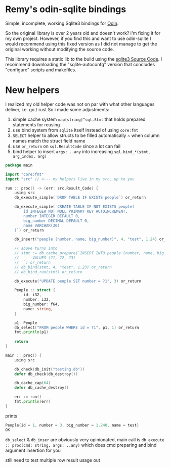 # Remy's odin-sqlite bindings
Simple, incomplete, working Sqlite3 bindings for [Odin](https://odin-lang.org/).

So the original library is over 2 years old and doesn't work?
I'm fixing it for my own project. However, if you find this and want to use odin-sqlite I would recommend using this fixed version as I did not manage to get the original working without modifying the source code.

This library requires a static lib to the build using the [sqlite3 Source Code](https://sqlite.org/download.html).
I recommend downloading the "sqlite-autoconfg" version that concludes "configure" scripts and makefiles.

# New helpers
I realized my old helper code was not on par with what other languages deliver, i.e. go / rust
So i made some adjustments:
1. simple cache system `map[string]^sql.Stmt` that holds prepared statements for reusing
2. use bind system from `sqlite` itself instead of using `core:fmt`
3. `SELECT` helper to allow structs to be filled automatically ~ when column names match the struct field name
4. use `or_return` on `sql.ResultCode` since a lot can fail
5. bind helper to insert `args: ..any` into increasing `sql.bind_*(stmt, arg_index, arg)`

```go
package main

import "core:fmt"
import "src" // <--- my helpers live in my src, up to you

run :: proc() -> (err: src.Result_Code) {
	using src
	db_execute_simple(`DROP TABLE IF EXISTS people`) or_return

	db_execute_simple(`CREATE TABLE IF NOT EXISTS people(
		id INTEGER NOT NULL PRIMARY KEY AUTOINCREMENT,
		number INTEGER DEFAULT 0,
		big_number DECIMAL DEFAULT 0,
		name VARCHAR(30)
	)`) or_return

	db_insert("people (number, name, big_number)", 4, "test", 1.24) or_return

	// above turns into
	// stmt := db_cache_prepare(`INSERT INTO people (number, name, big_number) 
	// 		VALUES (?1, ?2, ?3)
	// 	`) or_return
	// db_bind(stmt, 4, "test", 1.23) or_return
	// db_bind_run(stmt) or_return

	db_execute("UPDATE people SET number = ?1", 3) or_return

	People :: struct {
		id: i32,
		number: i32,
		big_number: f64,
		name: string,
	}

	p1: People
	db_select("FROM people WHERE id = ?1", p1, 1) or_return
	fmt.println(p1)
	
	return
}

main :: proc() {
	using src

	db_check(db_init("testing.db"))
	defer db_check(db_destroy())

	db_cache_cap(64)
	defer db_cache_destroy()

	err := run()
	fmt.println(err)
}
```

prints

```go
People{id = 1, number = 3, big_number = 1.240, name = test}
OK
```

`db_select` & `db_inser` are obviously very opinionated, main call is `db_execute :: proc(cmd: string, args: ..any)` which does cmd preparing and bind argument insertion for you

still need to test multiple row result usage out
